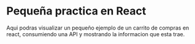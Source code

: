 # Pequeña practica en React 

Aqui podras visualizar un pequeño ejemplo de un carrito de compras en react, consumiendo una API y mostrando la informacion que esta trae.

